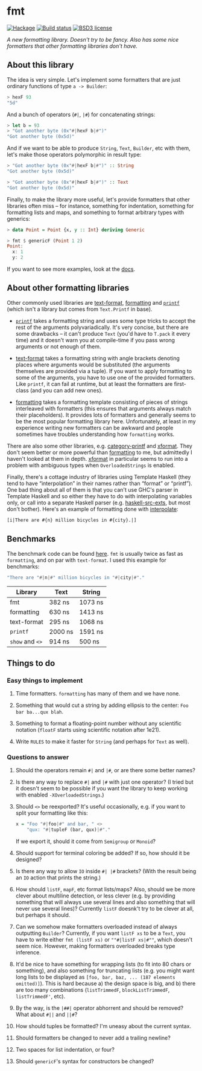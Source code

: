 # fmt

[![Hackage](https://img.shields.io/hackage/v/fmt.svg)](https://hackage.haskell.org/package/fmt)
[![Build status](https://secure.travis-ci.org/aelve/fmt.svg)](https://travis-ci.org/aelve/fmt)
[![BSD3 license](https://img.shields.io/badge/license-BSD3-blue.svg)](https://github.com/aelve/fmt/blob/master/LICENSE)

*A new formatting library. Doesn't try to be fancy. Also has some nice
formatters that other formatting libraries don't have.*

[fmt]: https://hackage.haskell.org/package/fmt

[`printf`]: http://hackage.haskell.org/package/base/docs/Text-Printf.html#v:printf

[formatting]: https://hackage.haskell.org/package/formatting
[text-format]: https://hackage.haskell.org/package/text-format

[category-printf]: https://hackage.haskell.org/package/category-printf
[xformat]: https://hackage.haskell.org/package/xformat

[haskell-src-exts]: https://hackage.haskell.org/package/haskell-src-exts
[interpolate]: https://hackage.haskell.org/package/interpolate

## About this library

The idea is very simple. Let's implement some formatters that are just
ordinary functions of type `a -> Builder`:

```haskell
> hexF 93
"5d"
```

And a bunch of operators (`#|`, `|#`) for concatenating strings:

```haskell
> let b = 93
> "Got another byte (0x"#|hexF b|#")"
"Got another byte (0x5d)"
```

And if we want to be able to produce `String`, `Text`, `Builder`, etc with
them, let's make those operators polymorphic in result type:

```haskell
> "Got another byte (0x"#|hexF b|#")" :: String
"Got another byte (0x5d)"

> "Got another byte (0x"#|hexF b|#")" :: Text
"Got another byte (0x5d)"
```

Finally, to make the library more useful, let's provide formatters that other
libraries often miss – for instance, something for indentation, something for
formatting lists and maps, and something to format arbitrary types with
generics:

```haskell
> data Point = Point {x, y :: Int} deriving Generic

> fmt $ genericF (Point 1 2)
Point:
  x: 1
  y: 2
```

If you want to see more examples, look at
the [docs](http://hackage.haskell.org/package/fmt/docs/Fmt.html).

## About other formatting libraries

Other commonly used libraries are [text-format][], [formatting][]
and [`printf`][] (which isn't a library but comes from `Text.Printf` in
base).

  * [`printf`][] takes a formatting string and uses some type tricks to
    accept the rest of the arguments polyvariadically. It's very concise, but
    there are some drawbacks – it can't produce `Text` (you'd have to
    `T.pack` it every time) and it doesn't warn you at compile-time if you
    pass wrong arguments or not enough of them.

  * [text-format][] takes a formatting string with angle brackets denoting
    places where arguments would be substituted (the arguments themselves are
    provided via a tuple). If you want to apply formatting to some of the
    arguments, you have to use one of the provided formatters. Like `printf`,
    it can fail at runtime, but at least the formatters are first-class (and
    you can add new ones).

  * [formatting][] takes a formatting template consisting of pieces of
    strings interleaved with formatters (this ensures that arguments always
    match their placeholders). It provides lots of formatters and generally
    seems to be the most popular formatting library here. Unfortunately, at
    least in my experience writing new formatters can be awkward and people
    sometimes have troubles understanding how `formatting` works.

There are also some other libraries, e.g. [category-printf][]
and [xformat][]. They don't seem better or more powerful than [formatting][]
to me, but admittedly I haven't looked at them in depth. [xformat][] in
particular seems to run into a problem with ambiguous types when
`OverloadedStrings` is enabled.

Finally, there's a cottage industry of libraries using Template Haskell (they
tend to have “interpolation” in their names rather than “format” or
“printf”). One bad thing about all of them is that you can't use GHC's parser
in Template Haskell and so either they have to do with interpolating
variables only, or call into a separate Haskell parser
(e.g. [haskell-src-exts][], but most don't bother). Here's an example of
formatting done with [interpolate][]:

``` haskell
[i|There are #{n} million bicycles in #{city}.|]
```

## Benchmarks

The benchmark code can be
found [here](https://github.com/aelve/fmt/blob/master/bench/Main.hs). `fmt`
is usually twice as fast as `formatting`, and on par with `text-format`. I used this example for benchmarks:

```haskell
"There are "#|n|#" million bicycles in "#|city|#"."
```

<table>
  <thead><tr>
    <th>Library</th>
    <th>Text</th>
    <th>String</th
  </tr></thead>
  <tbody>
    <tr>
      <td>fmt</td>
      <td>382 ns</td>
      <td>1073 ns</td>
    </tr>
    <tr>
      <td>formatting</td>
      <td>630 ns</td>
      <td>1413 ns</td>
    </tr>
    <tr>
      <td>text-format</td>
      <td>295 ns</td>
      <td>1068 ns</td>
    </tr>
    <tr>
      <td><code>printf</code></td>
      <td>2000 ns</td>
      <td>1591 ns</td>
    </tr>
    <tr>
      <td><code>show</code> and <code>&lt;&gt;</code></td>
      <td>914 ns</td>
      <td>500 ns</td>
    </tr>
  </tbody>
</table>

## Things to do

### Easy things to implement

1.  Time formatters. `formatting` has many of them and we have none.

2.  Something that would cut a string by adding ellipsis to the center:
    `Foo bar ba...qux blah`.

3.  Something to format a floating-point number without any scientific
    notation (`floatF` starts using scientific notation after 1e21).

4.  Write `RULES` to make it faster for `String` (and perhaps for `Text` as
    well).

### Questions to answer

1.  Should the operators remain `#|` and `|#`, or are there some better names?

2.  Is there any way to replace `#|` and `|#` with just one operator? (I
    tried but it doesn't seem to be possible if you want the library to keep
    working with enabled `-XOverloadedStrings`.)
   
3.  Should `<>` be reexported? It's useful occasionally, e.g. if you want to
    split your formatting like this:

    ```haskell
    x = "Foo "#|foo|#" and bar, " <>
        "qux: "#|tupleF (bar, qux)|#"."
    ```

    If we export it, should it come from `Semigroup` or `Monoid`?

4.  Should support for terminal coloring be added? If so, how should it be
    designed?

5.  Is there any way to allow `IO` inside `#| |#` brackets? (With the result
    being an `IO` action that prints the string.)

6.  How should `listF`, `mapF`, etc format lists/maps? Also, should we be
    more clever about multiline detection, or less clever (e.g. by providing
    something that will always use several lines and also something that will
    never use several lines)?  Currently `listF` doesnk't try to be clever at
    all, but perhaps it should.

7.  Can we somehow make formatters overloaded instead of always outputting
    `Builder`? Currently, if you want `listF xs` to be a `Text`, you have to
    write either `fmt (listF xs)` or `""#|listF xs|#""`, which doesn't seem
    nice. However, making formatters overloaded breaks type inference.

8.  It'd be nice to have something for wrapping lists (to fit into 80 chars
    or something), and also something for truncating lists (e.g. you might
    want long lists to be displayed as `[foo, bar, baz, ... (187 elements
    omitted)]`). This is hard because a) the design space is big, and b)
    there are too many combinations (`listTrimmedF`, `blockListTrimmedF`,
    `listTrimmedF'`, etc).

9.  By the way, is the `|##|` operator abhorrent and should be removed? What
    about `#||` and `||#`?

10. How should tuples be formatted? I'm uneasy about the current syntax.

11. Should formatters be changed to never add a trailing newline?

12. Two spaces for list indentation, or four?

13. Should `genericF`'s syntax for constructors be changed?

